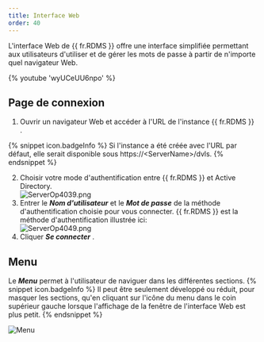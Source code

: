 ```yaml
---
title: Interface Web
order: 40
---
```

L&apos;interface Web de {{ fr.RDMS }} offre une interface simplifiée permettant aux utilisateurs d&apos;utiliser et de gérer les mots de passe à partir de n&apos;importe quel navigateur Web.  

{% youtube 'wyUCeUU6npo' %}  

## Page de connexion 

1. Ouvrir un navigateur Web et accéder à l&apos;URL de l&apos;instance {{ fr.RDMS }} . 

{% snippet icon.badgeInfo %} 
Si l&apos;instance a été créée avec l&apos;URL par défaut, elle serait disponible sous https://&lt;ServerName&gt;/dvls. 
{% endsnippet %}
 
2. Choisir votre mode d&apos;authentification entre {{ fr.RDMS }} et Active Directory.  
![ServerOp4039.png](/img/fr/server/ServerOp4039.png) 
1. Entrer le ***Nom d&apos;utilisateur*** et le ***Mot de passe*** de la méthode d&apos;authentification choisie pour vous connecter. {{ fr.RDMS }} est la méthode d&apos;authentification illustrée ici:  
![ServerOp4049.png](/img/fr/server/ServerOp4049.png) 
1. Cliquer ***Se connecter*** .  

## Menu 

Le ***Menu*** permet à l&apos;utilisateur de naviguer dans les différentes sections. 
{% snippet icon.badgeInfo %} 
Il peut être seulement développé ou réduit, pour masquer les sections, qu&apos;en cliquant sur l&apos;icône du menu dans le coin supérieur gauche lorsque l&apos;affichage de la fenêtre de l&apos;interface Web est plus petit. 
{% endsnippet %} 

![Menu](/img/fr/server/ServerOp8015.png) 

